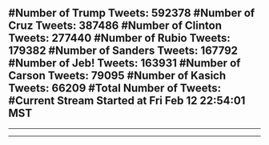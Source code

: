 #Number of Trump Tweets: 592378
#Number of Cruz Tweets: 387486
#Number of Clinton Tweets: 277440
#Number of Rubio Tweets: 179382
#Number of Sanders Tweets: 167792
#Number of Jeb! Tweets: 163931
#Number of Carson Tweets: 79095
#Number of Kasich Tweets: 66209
#Total Number of Tweets:  
#Current Stream Started at Fri Feb 12 22:54:01 MST
---
---
---
